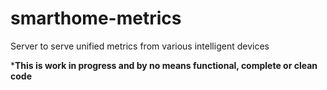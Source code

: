 # smarthome-metrics

Server to serve unified metrics from various intelligent devices

***This is work in progress and by no means functional, complete or clean code**
